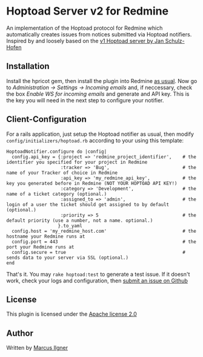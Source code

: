 # Hoptoad Server v2 for Redmine

An implementation of the Hoptoad protocol for Redmine which automatically creates issues from notices submitted via Hoptoad notifiers.
Inspired by and loosely based on the [v1 Hoptoad server by Jan Schulz-Hofen](https://github.com/yeah/redmine_hoptoad_server)


## Installation

Install the hpricot gem, then install the plugin into Redmine [as usual](http://www.redmine.org/projects/redmine/wiki/Plugins).
Now go to _Administration -> Settings -> Incoming emails_ and, if neccessary, check the box _Enable WS for incoming emails_ and generate and API key. This is the key you will need in the next step to configure your notifier.


## Client-Configuration

For a rails application, just setup the Hoptoad notifier as usual, then modify `config/initializers/hoptoad.rb` according to your using this template:

	HoptoadNotifier.configure do |config|
	  config.api_key = {:project => 'redmine_project_identifier',    # the identifier you specified for your project in Redmine
	                    :tracker => 'Bug',                           # the name of your Tracker of choice in Redmine
	                    :api_key => 'my_redmine_api_key',            # the key you generated before in Redmine (NOT YOUR HOPTOAD API KEY!)
	                    :category => 'Development',                  # the name of a ticket category (optional.)
	                    :assigned_to => 'admin',                     # the login of a user the ticket should get assigned to by default (optional.)
	                    :priority => 5                               # the default priority (use a number, not a name. optional.)
	                   }.to_yaml
	  config.host = 'my_redmine_host.com'                            # the hostname your Redmine runs at
	  config.port = 443                                              # the port your Redmine runs at
	  config.secure = true                                           # sends data to your server via SSL (optional.)
	end

That's it. You may `rake hoptoad:test` to generate a test issue.
If it doesn't work, check your logs and configuration, then [submit an issue on Github](https://github.com/milgner/redmine_hoptoad_server_v2/issues)


## License

This plugin is licensed under the [Apache license 2.0](http://www.apache.org/licenses/LICENSE-2.0.html)


## Author

Written by [Marcus Ilgner](mailto:mail@marcusilgner.com)
